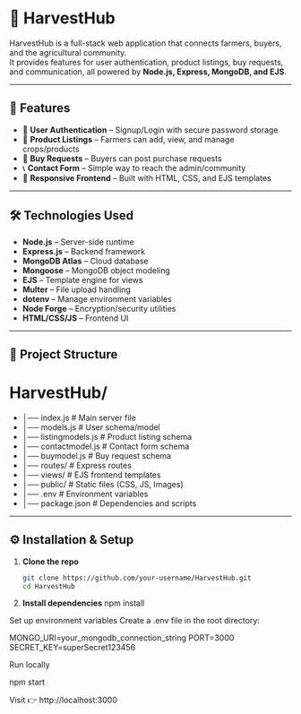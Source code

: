 # 🌾 HarvestHub

HarvestHub is a full-stack web application that connects farmers, buyers, and the agricultural community.  
It provides features for user authentication, product listings, buy requests, and communication, all powered by **Node.js, Express, MongoDB, and EJS**.

---

## 🚀 Features
- 👤 **User Authentication** – Signup/Login with secure password storage  
- 🌾 **Product Listings** – Farmers can add, view, and manage crops/products  
- 🛒 **Buy Requests** – Buyers can post purchase requests  
- 📞 **Contact Form** – Simple way to reach the admin/community  
- 🎨 **Responsive Frontend** – Built with HTML, CSS, and EJS templates  

---

## 🛠️ Technologies Used
- **Node.js** – Server-side runtime  
- **Express.js** – Backend framework  
- **MongoDB Atlas** – Cloud database  
- **Mongoose** – MongoDB object modeling  
- **EJS** – Template engine for views  
- **Multer** – File upload handling  
- **dotenv** – Manage environment variables  
- **Node Forge** – Encryption/security utilities  
- **HTML/CSS/JS** – Frontend UI  

---

## 📂 Project Structure
# HarvestHub/
- │── index.js # Main server file
- │── models.js # User schema/model
- │── listingmodels.js # Product listing schema
- │── contactmodel.js # Contact form schema
- │── buymodel.js # Buy request schema
- │── routes/ # Express routes
- │── views/ # EJS frontend templates
- │── public/ # Static files (CSS, JS, Images)
- │── .env # Environment variables
- │── package.json # Dependencies and scripts


---

## ⚙️ Installation & Setup
1. **Clone the repo**
   ```bash
   git clone https://github.com/your-username/HarvestHub.git
   cd HarvestHub
   
2. **Install dependencies**
    npm install




Set up environment variables
Create a .env file in the root directory:

MONGO_URI=your_mongodb_connection_string
PORT=3000
SECRET_KEY=superSecret123456


Run locally

npm start


Visit 👉 http://localhost:3000

